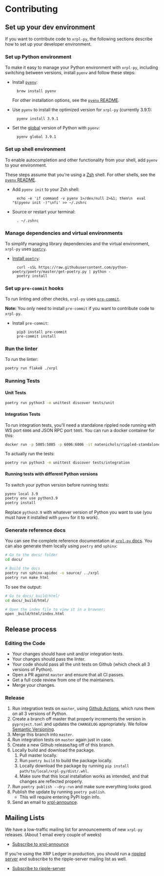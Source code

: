 # Contributing

## Set up your dev environment

If you want to contribute code to `xrpl-py`, the following sections describe how to set up your developer environment.

### Set up Python environment

To make it easy to manage your Python environment with `xrpl-py`, including switching between versions, install `pyenv` and follow these steps:

* Install [`pyenv`](https://github.com/pyenv/pyenv):

        brew install pyenv

    For other installation options, see the [`pyenv` README](https://github.com/pyenv/pyenv#installation).

* Use `pyenv` to install the optimized version for `xrpl-py` (currently 3.9.1):

        pyenv install 3.9.1

* Set the [global](https://github.com/pyenv/pyenv/blob/master/COMMANDS.md#pyenv-global) version of Python with `pyenv`:

        pyenv global 3.9.1

### Set up shell environment

To enable autocompletion and other functionality from your shell, add `pyenv` to your environment.

These steps assume that you're using a [Zsh](http://zsh.sourceforge.net/) shell. For other shells, see the [`pyenv` README](https://github.com/pyenv/pyenv#basic-github-checkout).


* Add `pyenv init` to your Zsh shell:

        echo -e 'if command -v pyenv 1>/dev/null 2>&1; then\n  eval "$(pyenv init -)"\nfi' >> ~/.zshrc

* Source or restart your terminal:

        . ~/.zshrc

### Manage dependencies and virtual environments

To simplify managing library dependencies and the virtual environment, `xrpl-py` uses [`poetry`](https://python-poetry.org/docs).

* [Install `poetry`](https://python-poetry.org/docs/#osx-linux-bashonwindows-install-instructions):

        curl -sSL https://raw.githubusercontent.com/python-poetry/poetry/master/get-poetry.py | python -
        poetry install

### Set up `pre-commit` hooks

To run linting and other checks, `xrpl-py` uses [`pre-commit`](https://pre-commit.com/).

**Note:** You only need to install `pre-commit` if you want to contribute code to `xrpl-py`.


* Install `pre-commit`:

        pip3 install pre-commit
        pre-commit install

### Run the linter

To run the linter:

```bash
poetry run flake8 ./xrpl
```

### Running Tests

#### Unit Tests

```bash
poetry run python3 -m unittest discover tests/unit
```

#### Integration Tests

To run integration tests, you'll need a standalone rippled node running with WS port `6006` and JSON RPC port `5005`. You can run a docker container for this:
```bash
docker run -p 5005:5005 -p 6006:6006 -it natenichols/rippled-standalone:latest
```

To actually run the tests:

```bash
poetry run python3 -m unittest discover tests/integration
```

#### Running tests with different Python versions

To switch your python version before running tests:

```bash
pyenv local 3.9
poetry env use python3.9
poetry install
```
Replace `python3.9` with whatever version of Python you want to use (you must have it installed with `pyenv` for it to work).


### Generate reference docs

You can see the complete reference documentation at [`xrpl-py` docs](https://xrpl-py.readthedocs.io/en/latest/index.html). You can also generate them locally using `poetry` and `sphinx`:

```bash
# Go to the docs/ folder
cd docs/

# Build the docs
poetry run sphinx-apidoc -o source/ ../xrpl
poetry run make html
```

To see the output:

```bash
# Go to docs/_build/html/
cd docs/_build/html/

# Open the index file to view it in a browser:
open _build/html/index.html
```


## Release process

### Editing the Code

* Your changes should have unit and/or integration tests.
* Your changes should pass the linter.
* Your code should pass all the unit tests on Github (which check all 3 versions of Python).
* Open a PR against `master` and ensure that all CI passes.
* Get a full code review from one of the maintainers.
* Merge your changes.

### Release

1. Run integration tests on `master`, using [Github Actions](https://github.com/XRPLF/xrpl-py/actions/workflows/integration_test.yml), which runs them on all 3 versions of Python.
2. Create a branch off master that properly increments the version in `pyproject.toml` and updates the `CHANGELOG` appropriately. We follow [Semantic Versioning](https://semver.org/spec/v2.0.0.html).
3. Merge this branch into `master`.
4. Run integration tests on `master` again just in case.
5. Create a new Github release/tag off of this branch.
6. Locally build and download the package.
    1. Pull master locally.
    2. Run `poetry build` to build the package locally.
    3. Locally download the package by running `pip install path/to/local/xrpl-py/dist/.whl`.
    4. Make sure that this local installation works as intended, and that changes are reflected properly.
7. Run `poetry publish --dry-run` and make sure everything looks good.
8. Publish the update by running `poetry publish`.
    * This will require entering PyPI login info.
9. Send an email to [xrpl-announce](https://groups.google.com/g/xrpl-announce).

## Mailing Lists
We have a low-traffic mailing list for announcements of new `xrpl-py` releases. (About 1 email every couple of weeks)

+ [Subscribe to xrpl-announce](https://groups.google.com/g/xrpl-announce)

If you're using the XRP Ledger in production, you should run a [rippled server](https://github.com/ripple/rippled) and subscribe to the ripple-server mailing list as well.

+ [Subscribe to ripple-server](https://groups.google.com/g/ripple-server)
